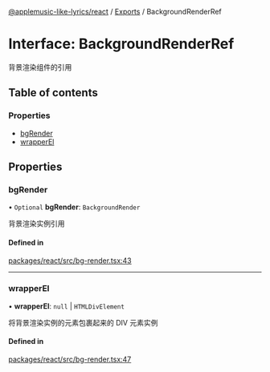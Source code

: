 [@applemusic-like-lyrics/react](../README.md) / [Exports](../modules.md) / BackgroundRenderRef

# Interface: BackgroundRenderRef

背景渲染组件的引用

## Table of contents

### Properties

- [bgRender](BackgroundRenderRef.md#bgrender)
- [wrapperEl](BackgroundRenderRef.md#wrapperel)

## Properties

### bgRender

• `Optional` **bgRender**: `BackgroundRender`

背景渲染实例引用

#### Defined in

[packages/react/src/bg-render.tsx:43](https://github.com/Steve-xmh/applemusic-like-lyrics/blob/3f124db/packages/react/src/bg-render.tsx#L43)

___

### wrapperEl

• **wrapperEl**: ``null`` \| `HTMLDivElement`

将背景渲染实例的元素包裹起来的 DIV 元素实例

#### Defined in

[packages/react/src/bg-render.tsx:47](https://github.com/Steve-xmh/applemusic-like-lyrics/blob/3f124db/packages/react/src/bg-render.tsx#L47)
